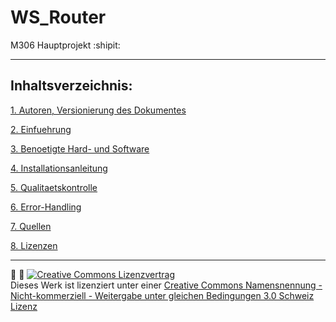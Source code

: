 # WS_Router
M306 Hauptprojekt :shipit:

--------------

Inhaltsverzeichnis:
-------------------
[1. Autoren, Versionierung des Dokumentes](M306Router/Autoren.md "1. Autoren, Versionierung des Dokumentes ")

[2. Einfuehrung](M306Router/Einfuehrung.md "2. Einfuehrung ")

[3. Benoetigte Hard- und Software](M306Router/Hardware.md  "3. Benoetigte Hard- und Software" )
	
[4. Installationsanleitung](M306Router/Installationsanleitung.md "4. Installationsanleitung")

[5. Qualitaetskontrolle](M306Router/Qualitaetskontrolle.md "5. Qualitaetskontrolle")

[6. Error-Handling](M306Router/Error-Handling.md  "6. Error-Handling ")

[7. Quellen](M306Router/Quellen.md "7. Quellen")

[8. Lizenzen](M306Router/Lizenz.md "8. Lizenzen" )
 

- - -
:feet:
:paw_prints:
<a rel="license" href="http://creativecommons.org/licenses/by-nc-sa/3.0/ch/"><img alt="Creative Commons Lizenzvertrag" style="border-width:0" src="https://i.creativecommons.org/l/by-nc-sa/3.0/ch/88x31.png" /></a><br />Dieses Werk ist lizenziert unter einer <a rel="license" href="http://creativecommons.org/licenses/by-nc-sa/3.0/ch/">Creative Commons Namensnennung - Nicht-kommerziell - Weitergabe unter gleichen Bedingungen 3.0 Schweiz Lizenz</a>

